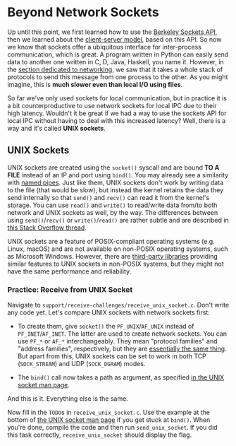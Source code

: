 # Beyond Network Sockets

Up until this point, we first learned how to use the [Berkeley Sockets API](./remote-io.md#api---hail-berkeley-sockets), then we learned about the [client-server model](./client-server-model.md), based on this API.
So now we know that sockets offer a ubiquitous interface for inter-process communication, which is great.
A program written in Python can easily send data to another one written in C, D, Java, Haskell, you name it.
However, in the [section dedicated to networking](./networking-101.md), we saw that it takes a whole stack of protocols to send this message from one process to the other.
As you might imagine, this is **much slower even than local I/O using files**.

So far we've only used sockets for local communication, but in practice it is a bit counterproductive to use network sockets for local IPC due to their high latency.
Wouldn't it be great if we had a way to use the sockets API for local IPC without having to deal with this increased latency?
Well, there is a way and it's called **UNIX sockets**.

## UNIX Sockets

UNIX sockets are created using the `socket()` syscall and are bound **TO A FILE** instead of an IP and port using `bind()`.
You may already see a similarity with [named pipes](./pipes.md#named-pipes---mkfifo).
Just like them, UNIX sockets don't work by writing data to the file (that would be slow), but instead the kernel retains the data they send internally so that `send()` and `recv()` can read it from the kernel's storage.
You can use `read()` and `write()` to read/write data from/to both network and UNIX sockets as well, by the way.
The differences between using `send()`/`recv()` or `write()`/`read()` are rather subtle and are described in [this Stack Overflow thread](https://stackoverflow.com/questions/1790750/what-is-the-difference-between-read-and-recv-and-between-send-and-write).

UNIX sockets are a feature of POSIX-compliant operating systems (e.g. Linux, macOS) and are not available on non-POSIX operating systems, such as Microsoft Windows.
However, there are [third-party libraries](https://crates.io/crates/uds_windows) providing similar features to UNIX sockets in non-POSIX systems, but they might not have the same performance and reliability.

### Practice: Receive from UNIX Socket

Navigate to `support/receive-challenges/receive_unix_socket.c`.
Don't write any code yet.
Let's compare UNIX sockets with network sockets first:

- To create them, give `socket()` the `PF_UNIX`/`AF_UNIX` instead of `PF_INET`/`AF_INET`.
The latter are used to create network sockets.
You can use `PF_*` or `AF_*` interchangeably.
They mean "protocol families" and "address families", respectively, but they are [essentially the same thing](https://stackoverflow.com/a/6737450).
But apart from this, UNIX sockets can be set to work in both TCP (`SOCK_STREAM`) and UDP (`SOCK_DGRAM`) modes.

- The `bind()` call now takes a path as argument, as specified [in the UNIX socket man page](https://man7.org/linux/man-pages/man7/unix.7.html).

And this is it.
Everything else is the same.

Now fill in the `TODO`s in `receive_unix_socket.c`.
Use the example at the bottom of [the UNIX socket man page](https://man7.org/linux/man-pages/man7/unix.7.html) if you get stuck at `bind()`.
When you're done, compile the code and then run `send_unix_socket`.
If you did this task correctly, `receive_unix_socket` should display the flag.
